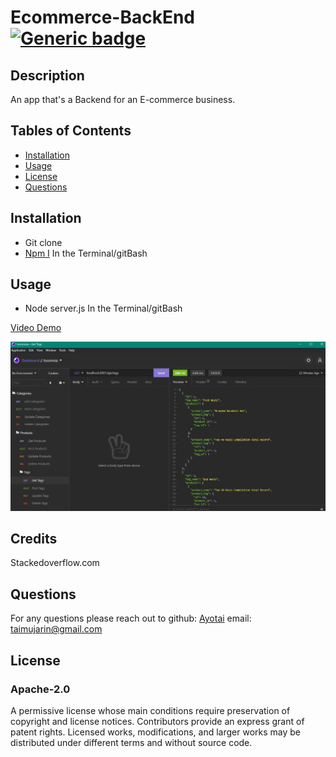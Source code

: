 
  # Ecommerce-BackEnd [![Generic badge](https://img.shields.io/badge/License-Apache2.0-red.svg)](https://choosealicense.com/licenses/apache-2.0/)
  ## Description 
  An app that's a Backend for an E-commerce business.
  ## Tables of Contents
  * [Installation](#installation)
  * [Usage](#usage)
  * [License](#license)
  * [Questions](#questions)
  
  ## Installation 
  * Git clone
  * [Npm I](https://www.npmjs.com/) In the Terminal/gitBash

  ## Usage
  * Node server.js In the Terminal/gitBash

  [Video Demo](https://drive.google.com/file/d/1OtoxSjr1lmL_sWw-9jqu8H0laKQcFKaI/view)

  ![screenshot](./assets/images/screenshot.jpg)
  
  ## Credits
  Stackedoverflow.com

  ## Questions
  For any questions please reach out to 
  github: [Ayotai](https://github.com/Ayotai)
  email: taimujarin@gmail.com
  ## License 
  ### Apache-2.0
  
A permissive license whose main conditions require preservation of copyright and license notices. Contributors provide an express grant of patent rights. Licensed works, modifications, and larger works may be distributed under different terms and without source code.
